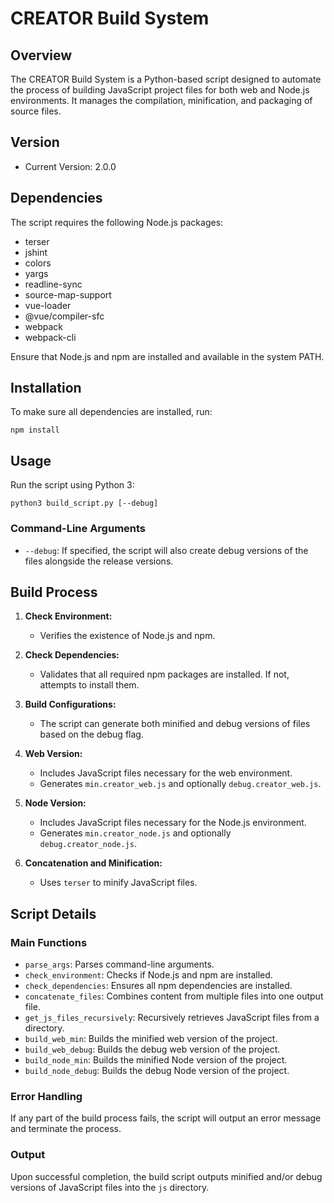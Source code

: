 # CREATOR Build System

## Overview

The CREATOR Build System is a Python-based script designed to automate the process of building JavaScript project files for both web and Node.js environments. It manages the compilation, minification, and packaging of source files.

## Version
- Current Version: 2.0.0

## Dependencies

The script requires the following Node.js packages:
- terser
- jshint
- colors
- yargs
- readline-sync
- source-map-support
- vue-loader
- @vue/compiler-sfc
- webpack
- webpack-cli

Ensure that Node.js and npm are installed and available in the system PATH.

## Installation

To make sure all dependencies are installed, run:
```
npm install
```

## Usage

Run the script using Python 3:

```
python3 build_script.py [--debug]
```

### Command-Line Arguments

- `--debug`: If specified, the script will also create debug versions of the files alongside the release versions.

## Build Process

1. **Check Environment:**
   - Verifies the existence of Node.js and npm.

2. **Check Dependencies:**
   - Validates that all required npm packages are installed. If not, attempts to install them.

3. **Build Configurations:**
   - The script can generate both minified and debug versions of files based on the debug flag.

4. **Web Version:**
   - Includes JavaScript files necessary for the web environment.
   - Generates `min.creator_web.js` and optionally `debug.creator_web.js`.

5. **Node Version:**
   - Includes JavaScript files necessary for the Node.js environment.
   - Generates `min.creator_node.js` and optionally `debug.creator_node.js`.

6. **Concatenation and Minification:**
   - Uses `terser` to minify JavaScript files.

## Script Details

### Main Functions

- `parse_args`: Parses command-line arguments.
- `check_environment`: Checks if Node.js and npm are installed.
- `check_dependencies`: Ensures all npm dependencies are installed.
- `concatenate_files`: Combines content from multiple files into one output file.
- `get_js_files_recursively`: Recursively retrieves JavaScript files from a directory.
- `build_web_min`: Builds the minified web version of the project.
- `build_web_debug`: Builds the debug web version of the project.
- `build_node_min`: Builds the minified Node version of the project.
- `build_node_debug`: Builds the debug Node version of the project.

### Error Handling

If any part of the build process fails, the script will output an error message and terminate the process.

### Output

Upon successful completion, the build script outputs minified and/or debug versions of JavaScript files into the `js` directory.
